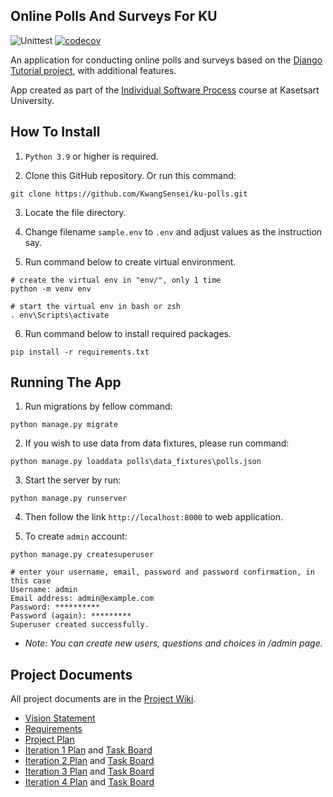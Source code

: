 ## Online Polls And Surveys For KU

![Unittest](https://github.com/KwangSensei/ku-polls/actions/workflows/test.yml/badge.svg) 
[![codecov](https://codecov.io/gh/KwangSensei/ku-polls/branch/master/graph/badge.svg?token=F5JIA3HDYY)](https://codecov.io/gh/KwangSensei/ku-polls)

An application for conducting online polls and surveys based 
on the [Django Tutorial project](https://docs.djangoproject.com/en/4.1/intro/tutorial01/), with additional features.

App created as part of the [Individual Software Process](https://cpske.github.io/ISP) course at Kasetsart University.

## How To Install

1. ```Python 3.9``` or higher is required.

2. Clone this GitHub repository. Or run this command:
```
git clone https://github.com/KwangSensei/ku-polls.git
```

3. Locate the file directory.

4. Change filename ```sample.env``` to ```.env``` and adjust values as the instruction say.

5. Run command below to create virtual environment.
```
# create the virtual env in "env/", only 1 time
python -m venv env

# start the virtual env in bash or zsh
. env\Scripts\activate
```

6. Run command below to install required packages.
```
pip install -r requirements.txt
```
## Running The App

1. Run migrations by fellow command:
```
python manage.py migrate
```

2. If you wish to use data from data fixtures, please run command:
```
python manage.py loaddata polls\data_fixtures\polls.json
```

3. Start the server by run:
```
python manage.py runserver
```

4. Then follow the link ```http://localhost:8000``` to web application.

5. To create ```admin``` account:
```
python manage.py createsuperuser

# enter your username, email, password and password confirmation, in this case
Username: admin
Email address: admin@example.com
Password: **********
Password (again): *********
Superuser created successfully.
```

- *Note: You can create new users, questions and choices in /admin page.*

## Project Documents

All project documents are in the [Project Wiki](../../wiki/Home).

- [Vision Statement](../../wiki/Vision%20Statement)
- [Requirements](../../wiki/Requirements)
- [Project Plan](../../wiki/Project%20Plan)
- [Iteration 1 Plan](../../wiki/Iteration%201%20Plan) and [Task Board](https://github.com/users/KwangSensei/projects/1/views/16)
- [Iteration 2 Plan](../../wiki/Iteration%202%20Plan) and [Task Board](https://github.com/users/KwangSensei/projects/1/views/13)
- [Iteration 3 Plan](../../wiki/Iteration%203%20Plan) and [Task Board](https://github.com/users/KwangSensei/projects/1/views/18)
- [Iteration 4 Plan](../../wiki/Iteration%204%20Plan) and [Task Board](https://github.com/users/KwangSensei/projects/1/views/19)
